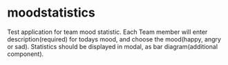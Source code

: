 # moodstatistics
Test application for team mood statistic. Each Team member will enter description(required) for todays mood, and choose the mood(happy, angry or sad). Statistics should be displayed in modal, as bar diagram(additional component).
